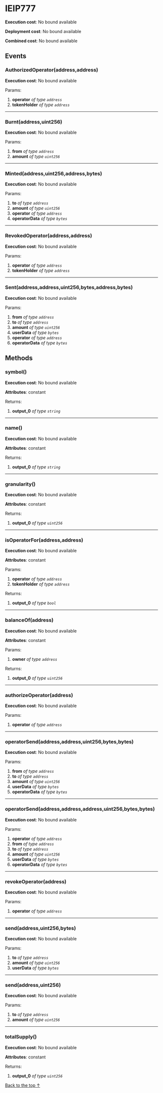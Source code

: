 # IEIP777


**Execution cost**: No bound available

**Deployment cost**: No bound available

**Combined cost**: No bound available


## Events
### AuthorizedOperator(address,address)


**Execution cost**: No bound available


Params:

1. **operator** *of type `address`*
2. **tokenHolder** *of type `address`*

--- 
### Burnt(address,uint256)


**Execution cost**: No bound available


Params:

1. **from** *of type `address`*
2. **amount** *of type `uint256`*

--- 
### Minted(address,uint256,address,bytes)


**Execution cost**: No bound available


Params:

1. **to** *of type `address`*
2. **amount** *of type `uint256`*
3. **operator** *of type `address`*
4. **operatorData** *of type `bytes`*

--- 
### RevokedOperator(address,address)


**Execution cost**: No bound available


Params:

1. **operator** *of type `address`*
2. **tokenHolder** *of type `address`*

--- 
### Sent(address,address,uint256,bytes,address,bytes)


**Execution cost**: No bound available


Params:

1. **from** *of type `address`*
2. **to** *of type `address`*
3. **amount** *of type `uint256`*
4. **userData** *of type `bytes`*
5. **operator** *of type `address`*
6. **operatorData** *of type `bytes`*


## Methods
### symbol()


**Execution cost**: No bound available

**Attributes**: constant



Returns:


1. **output_0** *of type `string`*

--- 
### name()


**Execution cost**: No bound available

**Attributes**: constant



Returns:


1. **output_0** *of type `string`*

--- 
### granularity()


**Execution cost**: No bound available

**Attributes**: constant



Returns:


1. **output_0** *of type `uint256`*

--- 
### isOperatorFor(address,address)


**Execution cost**: No bound available

**Attributes**: constant


Params:

1. **operator** *of type `address`*
2. **tokenHolder** *of type `address`*

Returns:


1. **output_0** *of type `bool`*

--- 
### balanceOf(address)


**Execution cost**: No bound available

**Attributes**: constant


Params:

1. **owner** *of type `address`*

Returns:


1. **output_0** *of type `uint256`*

--- 
### authorizeOperator(address)


**Execution cost**: No bound available


Params:

1. **operator** *of type `address`*


--- 
### operatorSend(address,address,uint256,bytes,bytes)


**Execution cost**: No bound available


Params:

1. **from** *of type `address`*
2. **to** *of type `address`*
3. **amount** *of type `uint256`*
4. **userData** *of type `bytes`*
5. **operatorData** *of type `bytes`*


--- 
### operatorSend(address,address,address,uint256,bytes,bytes)


**Execution cost**: No bound available


Params:

1. **operator** *of type `address`*
2. **from** *of type `address`*
3. **to** *of type `address`*
4. **amount** *of type `uint256`*
5. **userData** *of type `bytes`*
6. **operatorData** *of type `bytes`*


--- 
### revokeOperator(address)


**Execution cost**: No bound available


Params:

1. **operator** *of type `address`*


--- 
### send(address,uint256,bytes)


**Execution cost**: No bound available


Params:

1. **to** *of type `address`*
2. **amount** *of type `uint256`*
3. **userData** *of type `bytes`*


--- 
### send(address,uint256)


**Execution cost**: No bound available


Params:

1. **to** *of type `address`*
2. **amount** *of type `uint256`*


--- 
### totalSupply()


**Execution cost**: No bound available

**Attributes**: constant



Returns:


1. **output_0** *of type `uint256`*

[Back to the top ↑](#ieip777)
